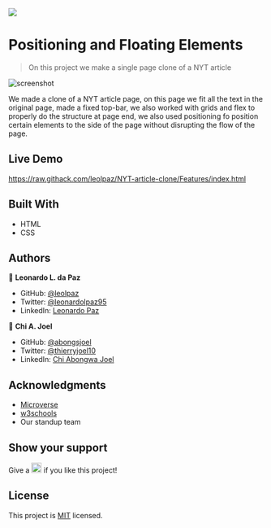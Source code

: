 

![](https://img.shields.io/badge/Microverse-blueviolet)

# Positioning and Floating Elements

> On this project we make a single page clone of a NYT article

![screenshot](https://raw.githubusercontent.com/leolpaz/NYT-article-clone/Features/app_screenshot.png)

We made a clone of a NYT article page, on this page we fit all the text in the original page, made a fixed top-bar, we also worked with grids and flex to properly do the structure at page end, we also used positioning fo position certain elements to the side of the page without disrupting the flow of the page.

## Live Demo

https://raw.githack.com/leolpaz/NYT-article-clone/Features/index.html

## Built With

- HTML
- CSS

## Authors

👤 **Leonardo L. da Paz**

- GitHub: [@leolpaz](https://github.com/leolpaz)
- Twitter: [@leonardolpaz95](https://twitter.com/leonardolpaz95)
- LinkedIn: [Leonardo Paz](https://www.linkedin.com/in/leonardo-paz-a925611b5/)

👤 **Chi A. Joel**

- GitHub: [@abongsjoel](https://github.com/abongsjoel)
- Twitter: [@thierryjoel10](https://twitter.com/ThierryJoel10)
- LinkedIn: [Chi Abongwa Joel](https://www.linkedin.com/in/chi-abongwa-joel-b4285a97/)

## Acknowledgments

- [Microverse](https://www.microverse.org)
- [w3schools](https://www.w3schools.com)
- Our standup team

## Show your support
<p> Give a 
  <g-emoji class="g-emoji" alias="star" fallback-src="https://github.githubassets.com/images/icons/emoji/unicode/2b50.png"><img class="emoji" alt="star" height="20" width="20" src="https://github.githubassets.com/images/icons/emoji/unicode/2b50.png"></g-emoji>
  if you like this project!</p>

## License
  <p>This project is <a href="../Features/LICENSE">MIT</a> licensed.</p>

